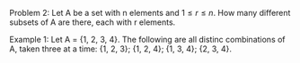 Problem 2:
Let A be a set with n elements and $1 \le r \le n$. How many different subsets of A are there, each with r elements.

Example 1:
Let A = {1, 2, 3, 4}.
The following are all distinc combinations of A, taken three at a time:
{1, 2, 3}; {1, 2, 4}; {1, 3, 4}; {2, 3, 4}.
